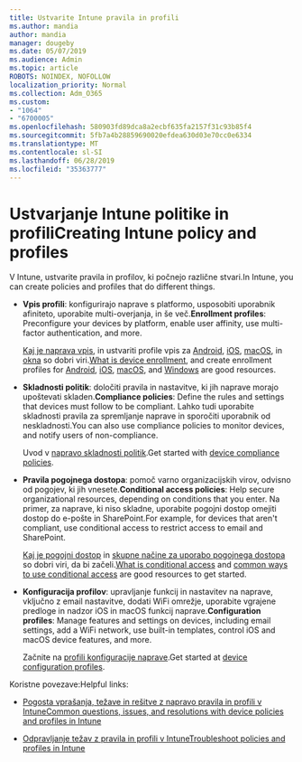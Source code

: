 ```yaml
---
title: Ustvarite Intune pravila in profili
ms.author: mandia
author: mandia
manager: dougeby
ms.date: 05/07/2019
ms.audience: Admin
ms.topic: article
ROBOTS: NOINDEX, NOFOLLOW
localization_priority: Normal
ms.collection: Adm_O365
ms.custom:
- "1064"
- "6700005"
ms.openlocfilehash: 580903fd89dca8a2ecbf635fa2157f31c93b85f4
ms.sourcegitcommit: 5fb7a4b28859690020efdea630d03e70cc0e6334
ms.translationtype: MT
ms.contentlocale: sl-SI
ms.lasthandoff: 06/28/2019
ms.locfileid: "35363777"
---
```

# <a name="creating-intune-policy-and-profiles"></a><span data-ttu-id="5647d-102">Ustvarjanje Intune politike in profili</span><span class="sxs-lookup"><span data-stu-id="5647d-102">Creating Intune policy and profiles</span></span>

<span data-ttu-id="5647d-103">V Intune, ustvarite pravila in profilov, ki počnejo različne stvari.</span><span class="sxs-lookup"><span data-stu-id="5647d-103">In Intune, you can create policies and profiles that do different things.</span></span>

- <span data-ttu-id="5647d-104">**Vpis profili**: konfigurirajo naprave s platformo, usposobiti uporabnik afiniteto, uporabite multi-overjanja, in še več.</span><span class="sxs-lookup"><span data-stu-id="5647d-104">**Enrollment profiles**: Preconfigure your devices by platform, enable user affinity, use multi-factor authentication, and more.</span></span>

  <span data-ttu-id="5647d-105">[Kaj je naprava vpis](https://docs.microsoft.com/intune/device-enrollment), in ustvariti profile vpis za [Android](https://docs.microsoft.com/intune/android-enroll), [iOS](https://docs.microsoft.com/intune/ios-enroll), [macOS](https://docs.microsoft.com/intune/macos-enroll), in [okna](https://docs.microsoft.com/intune/windows-enrollment-methods) so dobri viri.</span><span class="sxs-lookup"><span data-stu-id="5647d-105">[What is device enrollment](https://docs.microsoft.com/intune/device-enrollment), and create enrollment profiles for [Android](https://docs.microsoft.com/intune/android-enroll), [iOS](https://docs.microsoft.com/intune/ios-enroll), [macOS](https://docs.microsoft.com/intune/macos-enroll), and [Windows](https://docs.microsoft.com/intune/windows-enrollment-methods) are good resources.</span></span>

- <span data-ttu-id="5647d-106">**Skladnosti politik**: določiti pravila in nastavitve, ki jih naprave morajo upoštevati skladen.</span><span class="sxs-lookup"><span data-stu-id="5647d-106">**Compliance policies**: Define the rules and settings that devices must follow to be compliant.</span></span> <span data-ttu-id="5647d-107">Lahko tudi uporabite skladnosti pravila za spremljanje naprave in sporočiti uporabnik od neskladnosti.</span><span class="sxs-lookup"><span data-stu-id="5647d-107">You can also use compliance policies to monitor devices, and notify users of non-compliance.</span></span>

  <span data-ttu-id="5647d-108">Uvod v [napravo skladnosti politik](https://docs.microsoft.com/intune/device-compliance-get-started).</span><span class="sxs-lookup"><span data-stu-id="5647d-108">Get started with [device compliance policies](https://docs.microsoft.com/intune/device-compliance-get-started).</span></span>
- <span data-ttu-id="5647d-109">**Pravila pogojnega dostopa**: pomoč varno organizacijskih virov, odvisno od pogojev, ki jih vnesete.</span><span class="sxs-lookup"><span data-stu-id="5647d-109">**Conditional access policies**: Help secure organizational resources, depending on conditions that you enter.</span></span> <span data-ttu-id="5647d-110">Na primer, za naprave, ki niso skladne, uporabite pogojni dostop omejiti dostop do e-pošte in SharePoint.</span><span class="sxs-lookup"><span data-stu-id="5647d-110">For example, for devices that aren't compliant, use conditional access to restrict access to email and SharePoint.</span></span>

  <span data-ttu-id="5647d-111">[Kaj je pogojni dostop](https://docs.microsoft.com/intune/conditional-access) in [skupne načine za uporabo pogojnega dostopa](https://docs.microsoft.com/intune/conditional-access-intune-common-ways-use) so dobri viri, da bi začeli.</span><span class="sxs-lookup"><span data-stu-id="5647d-111">[What is conditional access](https://docs.microsoft.com/intune/conditional-access) and [common ways to use conditional access](https://docs.microsoft.com/intune/conditional-access-intune-common-ways-use) are good resources to get started.</span></span>

- <span data-ttu-id="5647d-112">**Konfiguracija profilov**: upravljanje funkcij in nastavitev na naprave, vključno z email nastavitve, dodati WiFi omrežje, uporabite vgrajene predloge in nadzor iOS in macOS funkcij naprave.</span><span class="sxs-lookup"><span data-stu-id="5647d-112">**Configuration profiles**: Manage features and settings on devices, including email settings, add a WiFi network, use built-in templates, control iOS and macOS device features, and more.</span></span>

  <span data-ttu-id="5647d-113">Začnite na [profili konfiguracije naprave](https://docs.microsoft.com/intune/device-profiles).</span><span class="sxs-lookup"><span data-stu-id="5647d-113">Get started at [device configuration profiles](https://docs.microsoft.com/intune/device-profiles).</span></span>

<span data-ttu-id="5647d-114">Koristne povezave:</span><span class="sxs-lookup"><span data-stu-id="5647d-114">Helpful links:</span></span>

- [<span data-ttu-id="5647d-115">Pogosta vprašanja, težave in rešitve z napravo pravila in profili v Intune</span><span class="sxs-lookup"><span data-stu-id="5647d-115">Common questions, issues, and resolutions with device policies and profiles in Intune</span></span>](https://docs.microsoft.com/intune/device-profile-troubleshoot)

- [<span data-ttu-id="5647d-116">Odpravljanje težav z pravila in profili v Intune</span><span class="sxs-lookup"><span data-stu-id="5647d-116">Troubleshoot policies and profiles in Intune</span></span>](https://docs.microsoft.com/intune/troubleshoot-policies-in-microsoft-intune)
